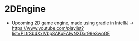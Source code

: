 # 2DEngine

- Upcoming 2D game engine, made using gradle in IntelliJ -> https://www.youtube.com/playlist?list=PLtrSb4XxIVbp8AKuEAlwNXDxr99e3woGE

